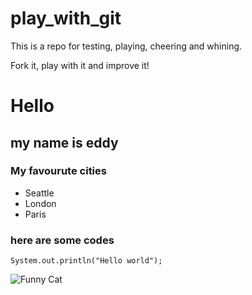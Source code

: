  # play_with_git

This is a repo for testing, playing, cheering and whining.

Fork it, play with it and improve it!

# Hello
## my name is **eddy**
### My favourute cities
- Seattle
- London
- Paris

### here are some codes
```
System.out.println("Hello world");
```
![Funny Cat](https://www.google.com/images/branding/googlelogo/2x/googlelogo_color_272x92dp.png)
